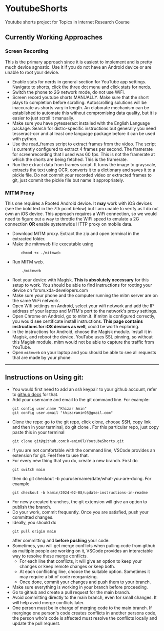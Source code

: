 # YoutubeShorts
Youtube shorts project for Topics in Internet Research Course 

## Currently Working Approaches
### Screen Recording
This is the primary approach since it is easiest to implement and is pretty much device agnostic. Use it if you do not have an Android device or are unable to root your device.
- Enable stats for nerds in general section for YouTube app settings. Navigate to shorts, click the three dot menu and click stats for nerds.
- Switch the phone to 2G network mode, do not use WiFi.
- Screen record youtube shorts MANUALLY. Make sure that the short plays to completion before scrolling. Autoscrolling solutions will be inaccurate as shorts vary in length. An elaborate mechanism can be established to automate this without compromising data quality, but it is easier to just scroll it manually.
- Make sure you have pytesseract installed with the English Language package. Search for distro-specific instructions but generally you need tesseract-ocr and at least one language package before it can be used with python.
- Use the read_frames script to extract frames from the video. The script is currently configured to extract 4 frames per second. The framerate for screenrecording that I used was 60 fps. This is not the framerate at which the shorts are being fetched. This is the framerate.
- Run the extract data from frames script. It turns the image to grayscale, extracts the text using OCR, converts it to a dictionary and saves it to a pickle file. Do not commit your recorded video or extracted frames to git, just commit the pickle file but name it appropriately.

### MITM Proxy
This one requires a Rooted Android device. It **may** work with iOS devices (see the bold text in the 7th point below) but I am unable to verify as I do not own an iOS device. This approach requires a WiFi connection, so we would need to figure out a way to throttle the WiFi speed to emulate a 2G connection **OR** enable systemwide HTTP proxy on mobile data.
- Download MITM proxy. Extract the zip and open terminal in the extracted folder.
- Make the mitmweb file executable using
    ```
        chmod +x ./mitmweb
    ```
- Run MITM web.
    ```
        ./mitmweb
    ```
 - Root your device with Magisk. **This is absolutely necessary** for this setup to work. You should be able to find instructions for rooting your device on forum.xda-developers.com
 - Make sure your phone and the computer running the mitm server are on the same WiFi network.
 - Open Wifi settings on Android, select your wifi network and add the IP address of your laptop and MITM's port to the network's proxy settings.
 - Open Chrome on Android, go to mitm.it. If mitm is configured correctly, you would see certificate install instructions. **This page contains instructions for iOS devices as well**, could be worth exploring.
 - In the instructions for Android, choose the Magisk module. Install it in Magisk, and reboot the device. YouTube uses SSL pinning, so without this Magisk module, mitm would not be able to capture the traffic from YouTube.
 - Open `mitmweb` on your laptop and you should be able to see all requests that are made by your phone. 

----
## Instructions on Using git:

- You would first need to add an ssh keypair to your github account, refer to [github docs](https://docs.github.com/en/authentication/connecting-to-github-with-ssh/generating-a-new-ssh-key-and-adding-it-to-the-ssh-agent) for that.
- Add your username and email to the git command line. For example:
    ```
    git config user.name "Khizar Amin"
    git config user.email "khizaramin95@gmail.com"
    ```
- Clone the repo: go to the git repo, click clone, choose SSH, copy link and then in your terminal, do git clone <copied-url-goes-here>. For this particular repo, just copy paste this in your terminal
    ```
    git clone git@github.com:k-amin07/YoutubeShorts.git
    ```
- If you are not comfortable with the command line, VSCode provides an extension for git. Feel free to use that.
- For every new thing that you do, create a new branch. First do 
    ```
    git switch main
    ```
    then do git checkout -b yourusername/date/what-you-are-doing. For example
    ```
    git checkout -b kamin/2024-02-08/update-instructions-in-readme
    ```
- For newly created branches, the git extension will give an option to publish the branch.
- Do your work, commit frequently. Once you are satisfied, push your committed changes.
- Ideally, you should do
    ```
    git pull origin main
    ```
    after committing and **before pushing** your code.
- Sometimes, you will get merge conflicts when pulling code from github as multiple people are working on it, VSCode provides an interactable way to resolve these merge conflicts. 
    - For each line that conflicts, it will give an option to keep your changes or keep remote changes or keep both.
    - At each conflicting line, choose the suitable option. Sometimes it may require a bit of code reorganizing.
    - Once done, commit your changes and push them to your branch.
- Make sure everything is working in your branch before proceeding.
- Go to github and create a pull request for the main branch. 
- Avoid committing directly to the main branch, even for small changes. It will help avoid merge conflicts later.
- One person must be in charge of merging code to the main branch. If merginge one person's code creates conflicts in another persons code, the person who's code is affected must resolve the conflicts locally and update the pull request.
